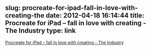 slug: procreate-for-ipad-fall-in-love-with-creating-the
date: 2012-04-18 16:14:44
title: Procreate for iPad – fall in love with creating - The Industry
type: link
---

[Procreate for iPad – fall in love with creating - The Industry](http://theindustry.cc/2012/04/16/procreate-for-ipad-fall-in-love-with-creating/)
